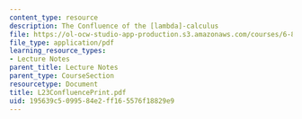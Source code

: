 ```yaml
---
content_type: resource
description: The Confluence of the [lambda]-calculus
file: https://ol-ocw-studio-app-production.s3.amazonaws.com/courses/6-827-multithreaded-parallelism-languages-and-compilers-fall-2002/195639c5099584e2ff165576f18829e9_L23ConfluencePrint.pdf
file_type: application/pdf
learning_resource_types:
- Lecture Notes
parent_title: Lecture Notes
parent_type: CourseSection
resourcetype: Document
title: L23ConfluencePrint.pdf
uid: 195639c5-0995-84e2-ff16-5576f18829e9
---
```

